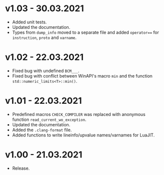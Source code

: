 # v1.03 - 30.03.2021
- Added unit tests.
- Updated the documentation.
- Types from `dump_info` moved to a separate file and added `operator==` for `instruction`, `proto` and `varname`.

# v1.02 - 22.03.2021
- Fixed bug with undefined `BCM___`.
- Fixed bug with conflict between WinAPI's macro `min` and the function `std::numeric_limits<T>::min()`.

# v1.01 - 22.03.2021
- Predefined macros `CHECK_COMPILER` was replaced with anonymous function `read_current_wo_exception`.
- Updated the documentation.
- Added the `.clang-format` file.
- Added functions to write lineinfo/upvalue names/varnames for LuaJIT.

# v1.00 - 21.03.2021
- Release.